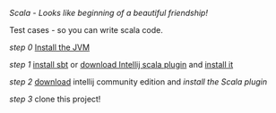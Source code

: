 *Scala - Looks like beginning of a beautiful friendship!*

Test cases - so you can write scala code.

*step 0*
[Install the JVM](https://docs.oracle.com/javase/8/docs/technotes/guides/install/mac_jdk.html)

*step 1*
[install sbt](https://www.scala-sbt.org/0.13/docs/Setup.html)    or  [download Intellij scala plugin](https://plugins.jetbrains.com/plugin/1347-scala) and [install it](http://allaboutscala.com/tutorials/chapter-1-getting-familiar-intellij-ide/scala-environment-setup-install-scala-plugin-intellij/)

*step 2*
[download](https://www.jetbrains.com/idea/download) intellij community edition and *install the Scala plugin*

*step 3*
clone this project!
